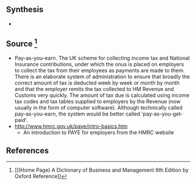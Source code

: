 ## Synthesis
- 
## Source [^1]
- Pay-as-you-earn. The UK scheme for collecting income tax and National Insurance contributions, under which the onus is placed on employers to collect the tax from their employees as payments are made to them. There is an elaborate system of administration to ensure that broadly the correct amount of tax is deducted week by week or month by month and that the employer remits the tax collected to HM Revenue and Customs very quickly. The amount of tax due is calculated using income tax codes and tax tables supplied to employers by the Revenue (now usually in the form of computer software). Although technically called pay-as-you-earn, the system would be better called 'pay-as-you-get-paid'.
- http://www.hmrc.gov.uk/paye/intro-basics.htm
	- An introduction to PAYE for employers from the HMRC website
## References

[^1]: [[(Home Page) A Dictionary of Business and Management 6th Edition by Oxford Reference]]